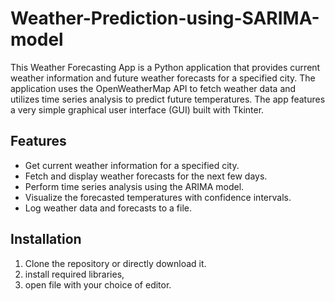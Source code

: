 # Weather-Prediction-using-SARIMA-model

This Weather Forecasting App is a Python application that provides current weather information and future weather forecasts for a specified city. The application uses the OpenWeatherMap API to fetch weather data and utilizes time series analysis to predict future temperatures. The app features a very simple graphical user interface (GUI) built with Tkinter.

## Features

- Get current weather information for a specified city.
- Fetch and display weather forecasts for the next few days.
- Perform time series analysis using the ARIMA model.
- Visualize the forecasted temperatures with confidence intervals.
- Log weather data and forecasts to a file.

## Installation

1. Clone the repository or directly download it.
2. install required libraries,
3. open file with your choice of editor.
